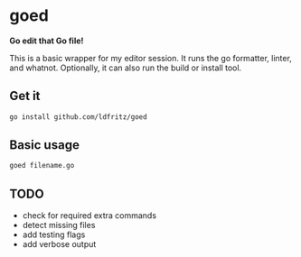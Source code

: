 # goed

**Go edit that Go file!**

This is a basic wrapper for my editor session.
It runs the go formatter, linter, and whatnot.
Optionally, it can also run the build or install tool.

## Get it

```bash
go install github.com/ldfritz/goed
```

## Basic usage

```bash
goed filename.go
```

## TODO

* check for required extra commands
* detect missing files
* add testing flags
* add verbose output

